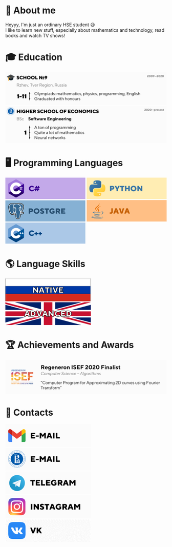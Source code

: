 # :wave: About me
Heyyy, I'm just an ordinary HSE student :smiley: <br/>
I like to learn new stuff, especially about mathematics and technology, read books and watch TV shows! <br/>

# :mortar_board: Education
![School](https://github.com/Ivan-Dedov/Ivan-Dedov/blob/main/images/education/school.png) <br/>
![HSE](https://github.com/Ivan-Dedov/Ivan-Dedov/blob/main/images/education/hse.png) <br/>

# :desktop_computer: Programming Languages
![C#](https://github.com/Ivan-Dedov/Ivan-Dedov/blob/main/images/programming_languages/csharp.png)
![Python](https://github.com/Ivan-Dedov/Ivan-Dedov/blob/main/images/programming_languages/python.png)
![PostgreSQL](https://github.com/Ivan-Dedov/Ivan-Dedov/blob/main/images/programming_languages/postgre.png)
![Java](https://github.com/Ivan-Dedov/Ivan-Dedov/blob/main/images/programming_languages/java.png)
![C++](https://github.com/Ivan-Dedov/Ivan-Dedov/blob/main/images/programming_languages/cpp.png)

# :earth_americas: Language Skills
![Russian](https://github.com/Ivan-Dedov/Ivan-Dedov/blob/main/images/languages/ru.png)
![English](https://github.com/Ivan-Dedov/Ivan-Dedov/blob/main/images/languages/en.png)

# :trophy: Achievements and Awards
![Regeneron ISEF](https://github.com/Ivan-Dedov/Ivan-Dedov/blob/main/images/awards/isef.png)

# :email: Contacts
[![Gmail](https://github.com/Ivan-Dedov/Ivan-Dedov/blob/main/images/contacts/gmail.png)](mailto:indedov@gmail.com)
[![Corporate](https://github.com/Ivan-Dedov/Ivan-Dedov/blob/main/images/contacts/hsemail.png)](mailto:indedov@edu.hse.ru) <br/>
[![Telegram](https://github.com/Ivan-Dedov/Ivan-Dedov/blob/main/images/contacts/tg.png)](https://t.me/dedov_ivan)
[![Instagram](https://github.com/Ivan-Dedov/Ivan-Dedov/blob/main/images/contacts/ig.png)](https://www.instagram.com/_d_ivanchik/)
[![VKontakte](https://github.com/Ivan-Dedov/Ivan-Dedov/blob/main/images/contacts/vk.png)](https://vk.com/ivan.dedov)
